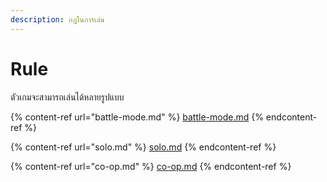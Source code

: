 ```yaml
---
description: กฏในการเล่น
---
```


# Rule

ตัวเกมจะสามารถเล่นได้หลายรูปแบบ

{% content-ref url="battle-mode.md" %}
[battle-mode.md](battle-mode.md)
{% endcontent-ref %}

{% content-ref url="solo.md" %}
[solo.md](solo.md)
{% endcontent-ref %}

{% content-ref url="co-op.md" %}
[co-op.md](co-op.md)
{% endcontent-ref %}
